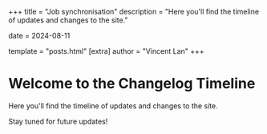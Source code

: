 +++
title = "Job synchronisation"
description = "Here you'll find the timeline of updates and changes to the site."

date = 2024-08-11

template = "posts.html"
[extra]
author = "Vincent Lan"
+++

# Welcome to the Changelog Timeline

Here you'll find the timeline of updates and changes to the site.

Stay tuned for future updates!
